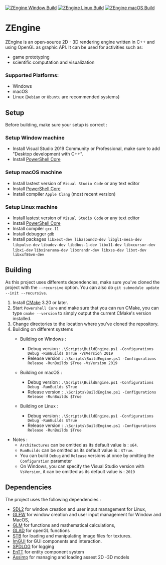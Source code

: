 [![ZEngine Window Build](https://github.com/JeanPhilippeKernel/RendererEngine/actions/workflows/window-build.yml/badge.svg)](https://github.com/JeanPhilippeKernel/RendererEngine/actions/workflows/window-build.yml)	[![ZEngine Linux Build](https://github.com/JeanPhilippeKernel/RendererEngine/actions/workflows/linux-build.yml/badge.svg)](https://github.com/JeanPhilippeKernel/RendererEngine/actions/workflows/linux-build.yml) [![ZEngine macOS Build](https://github.com/JeanPhilippeKernel/RendererEngine/actions/workflows/macOS-build.yml/badge.svg)](https://github.com/JeanPhilippeKernel/RendererEngine/actions/workflows/macOS-build.yml)

# ZEngine

ZEngine is an open-source 2D - 3D rendering engine written in C++ and using OpenGL as graphic API.
It can be used for activities such as:
  - game prototyping
  - scientific computation and visualization

### Supported Platforms:
- Windows
- macOS
- Linux (`Debian` or `Ubuntu` are recommended systems)

## Setup

Before building, make sure your setup is correct : 

### Setup Window machine

- Install Visual Studio 2019 Community or Professional, make sure to add "Desktop development with C++".
- Install [PowerShell Core](https://github.com/PowerShell/PowerShell/releases)  

### Setup macOS machine

- Install lastest version of `Visual Studio Code` or any text editor
- Install [PowerShell Core](https://github.com/PowerShell/PowerShell/releases)
- Install compiler `Apple Clang` (most recent version)

### Setup Linux machine

- Install lastest version of `Visual Studio Code` or any text editor
- Install [PowerShell Core](https://github.com/PowerShell/PowerShell/releases)
- Install compiler `gcc-11`
- Install debugger `gdb`
- Install packages
 	`libxext-dev libasound2-dev libgl1-mesa-dev libpulse-dev`
	`libudev-dev libdbus-1-dev libx11-dev libxcursor-dev libxi-dev`
	`libxinerama-dev libxrandr-dev libxss-dev libxt-dev libxxf86vm-dev`

## Building 

As this project uses differents dependencies, make sure you've cloned the project with the `--recursive` option.
You can also do  `git submodule update --init --recursive`.

1. Install [CMake](https://cmake.org/download/) 3.20 or later.
2. Start `Powershell Core` and make sure that you can run CMake, you can type `cmake --version` to simply output the current CMake's version installed.
3. Change directories to the location where you've cloned the repository.
4. Building on different systems
	- Building on Windows : 
		- Debug version :	`.\Scripts\BuildEngine.ps1 -Configurations Debug -RunBuilds $True -VsVersion 2019`
		- Release version :	`.\Scripts\BuildEngine.ps1 -Configurations Release -RunBuilds $True -VsVersion 2019`

	- Building on macOS :
		- Debug version :	`.\Scripts\BuildEngine.ps1 -Configurations Debug -RunBuilds $True`
		- Release version :	`.\Scripts\BuildEngine.ps1 -Configurations Release -RunBuilds $True`

	- Building on Linux :
		- Debug version :	`.\Scripts\BuildEngine.ps1 -Configurations Debug -RunBuilds $True`
		- Release version :	`.\Scripts\BuildEngine.ps1 -Configurations Release -RunBuilds $True`

- Notes :
	- `Architectures` can be omitted as its default value is : `x64`.
	- `RunBuilds` can be omitted as its default value is : `$True`.
	- You can build `Debug` and `Release` versions at once by omitting the `Configuration` parameter
	- On Windows, you can specify the Visual Studio version with `VsVersion`, it can be omitted as its default value is : `2019`

## Dependencies

The project uses the following dependencies : 
 - [SDL2](https://www.libsdl.org/download-2.0.php) for window creation and user input management for Linux,
 - [GLFW](https://github.com/glfw/glfw) for window creation and user input management for Window and MacOS,
 - [GLM](https://glm.g-truc.net/0.9.9/index.html) for functions and mathematical calculations,
 - [GLAD](https://glad.dav1d.de/) for openGL functions 
 - [STB](https://github.com/nothings/stb) for loading and manipulating image files for textures.
 - [ImGUI](https://github.com/ocornut/imgui) for GUI components and interaction.
 - [SPDLOG](https://github.com/gabime/spdlog) for logging
 - [EnTT](https://github.com/skypjack/entt) for entity component system
 - [Assimp](https://github.com/assimp/assimp) for managing and loading assest 2D -3D models

